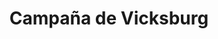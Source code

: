 ﻿---
title: "Campaña de Vicksburg"
permalink: periodes_370.html
layout: periode
dataInici: 1863-12-29
dataFi: 1863-07-04
sidebar: periodes
pares:
  - id: 321
    title: "Guerra de Secesión Americana"
    dataInici: "(1861-04-12)"
    dataFi: "(1865-04-09)"

fills:
jocsPrincipals:
  - title: "The Campaign for Vicksburg"
    bggId: 204104

jocsEscenaris:
jocsEpoca:
jocsEpocaEscenaris:
---

